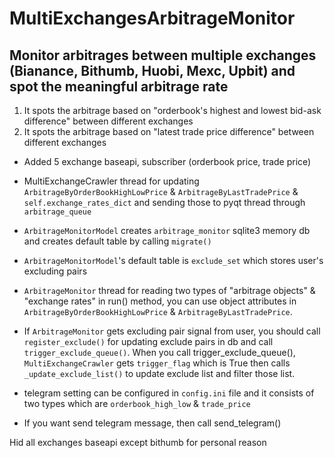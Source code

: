 # MultiExchangesArbitrageMonitor
## Monitor arbitrages between multiple exchanges (Bianance, Bithumb, Huobi, Mexc, Upbit) and spot the meaningful arbitrage rate

1. It spots the arbitrage based on "orderbook's highest and lowest bid-ask difference" between different exchanges
2. It spots the arbitrage based on "latest trade price difference" between different exchanges

- Added 5 exchange baseapi, subscriber (orderbook price, trade price)

- MultiExchangeCrawler thread for updating `ArbitrageByOrderBookHighLowPrice` & `ArbitrageByLastTradePrice` & `self.exchange_rates_dict` and sending those to pyqt thread through `arbitrage_queue`

- `ArbitrageMonitorModel` creates `arbitrage_monitor` sqlite3 memory db and creates default table by calling `migrate()`

- `ArbitrageMonitorModel`'s default table is `exclude_set` which stores user's excluding pairs

- `ArbitrageMonitor` thread for reading two types of "arbitrage objects" & "exchange rates" in run() method, you can use object attributes in `ArbitrageByOrderBookHighLowPrice` & `ArbitrageByLastTradePrice`.

- If `ArbitrageMonitor` gets excluding pair signal from user, you should call `register_exclude()` for updating exclude pairs in db and call `trigger_exclude_queue()`. When you call trigger_exclude_queue(), `MultiExchangeCrawler` gets `trigger_flag` which is True then calls `_update_exclude_list()` to update exclude list and filter those list.

- telegram setting can be configured in `config.ini` file and it consists of two types which are `orderbook_high_low` & `trade_price`

- If you want send telegram message, then call send_telegram()


Hid all exchanges baseapi except bithumb for personal reason
